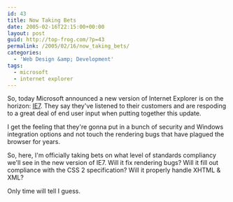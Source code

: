 ```yaml
---
id: 43
title: Now Taking Bets
date: 2005-02-16T22:15:00+00:00
layout: post
guid: http://top-frog.com/?p=43
permalink: /2005/02/16/now_taking_bets/
categories:
  - 'Web Design &amp; Development'
tags:
  - microsoft
  - internet explorer
---
```

So, today Microsoft announced a new version of Internet Explorer is on the horizon: [IE7](http://blogs.msdn.com/ie/archive/2005/02/15/373104.aspx). They say they've listened to their customers and are respoding to a great deal of end user input when putting together this update.

I get the feeling that they're gonna put in a bunch of security and Windows integration options and not touch the rendering bugs that have plagued the browser for years. 

So, here, I'm officially taking bets on what level of standards compliancy we'll see in the new version of IE7. Will it fix rendering bugs? Will it fill out compliance with the CSS 2 specification? Will it properly handle XHTML & XML?

Only time will tell I guess.